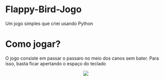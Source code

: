 # Flappy-Bird-Jogo

Um jogo simples que criei usando Python

# Como jogar?

O jogo consiste em passar o passaro no meio dos canos sem bater. Para isso, basta ficar apertando o espaço do teclado

<div align="center">
 <img src="https://64.media.tumblr.com/8efe4a38d19f389069011d534fd99b33/eab44d3f52b4665e-14/s400x600/30b177d95e84f24f65a75319b2f48ff4607e484c.gifv">

</div>
